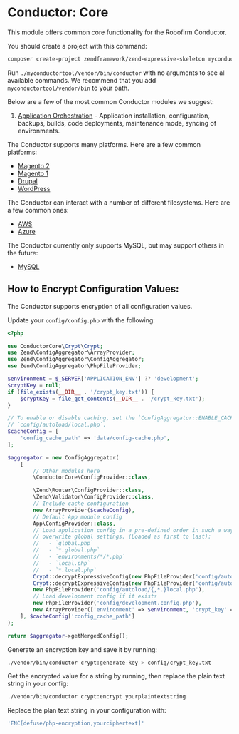 Conductor: Core
====================================

This module offers common core functionality for the Robofirm Conductor.


You should create a project with this command:

```bash
composer create-project zendframework/zend-expressive-skeleton myconductortool
```

Run `./myconductortool/vendor/bin/conductor` with no arguments to see all available commands. We recommend that you add `myconductortool/vendor/bin` to your path.

Below are a few of the most common Conductor modules we suggest:

1. [Application Orchestration](https://github.com/conductorphp/conductor-application-orchestration) - Application 
   installation, configuration, backups, builds, code deployments, maintenance mode, syncing of environments.

The Conductor supports many platforms. Here are a few common platforms:

* [Magento 2](https://github.com/conductorphp/conductor-magento-2-platform-support)
* [Magento 1](https://github.com/conductorphp/conductor-magento-1-platform-support)
* [Drupal](https://github.com/conductorphp/conductor-drupal-platform-support)
* [WordPress](https://github.com/conductorphp/conductor-wordpress-platform-support)

The Conductor can interact with a number of different filesystems. Here are a few common ones:

* [AWS](https://github.com/conductorphp/conductor-aws-s3-filesystem-support)
* [Azure](https://github.com/conductorphp/conductor-azure-blob-filesystem-support)

The Conductor currently only supports MySQL, but may support others in the future:

* [MySQL](https://github.com/conductorphp/conductor-mysql-database-support)

## How to Encrypt Configuration Values:

The Conductor supports encryption of all configuration values.

Update your `config/config.php` with the following:
```php
<?php

use ConductorCore\Crypt\Crypt;
use Zend\ConfigAggregator\ArrayProvider;
use Zend\ConfigAggregator\ConfigAggregator;
use Zend\ConfigAggregator\PhpFileProvider;

$environment = $_SERVER['APPLICATION_ENV'] ?? 'development';
$cryptKey = null;
if (file_exists(__DIR__ . '/crypt_key.txt')) {
    $cryptKey = file_get_contents(__DIR__ . '/crypt_key.txt');
}

// To enable or disable caching, set the `ConfigAggregator::ENABLE_CACHE` boolean in
// `config/autoload/local.php`.
$cacheConfig = [
    'config_cache_path' => 'data/config-cache.php',
];

$aggregator = new ConfigAggregator(
    [
        // Other modules here
        \ConductorCore\ConfigProvider::class,

        \Zend\Router\ConfigProvider::class,
        \Zend\Validator\ConfigProvider::class,
        // Include cache configuration
        new ArrayProvider($cacheConfig),
        // Default App module config
        App\ConfigProvider::class,
        // Load application config in a pre-defined order in such a way that local settings
        // overwrite global settings. (Loaded as first to last):
        //   - `global.php`
        //   - `*.global.php`
        //   - `environments/*/*.php`
        //   - `local.php`
        //   - `*.local.php`
        Crypt::decryptExpressiveConfig(new PhpFileProvider('config/autoload/{,*.}global.php'), $cryptKey),
        Crypt::decryptExpressiveConfig(new PhpFileProvider('config/autoload/environments/' . $environment . '/{,*.}php'), $cryptKey),
        new PhpFileProvider('config/autoload/{,*.}local.php'),
        // Load development config if it exists
        new PhpFileProvider('config/development.config.php'),
        new ArrayProvider(['environment' => $environment, 'crypt_key' => $cryptKey]),
    ], $cacheConfig['config_cache_path']
);

return $aggregator->getMergedConfig();
```

Generate an encryption key and save it by running:
```bash
./vendor/bin/conductor crypt:generate-key > config/crypt_key.txt
```

Get the encrypted value for a string by running, then replace the plain text string in your config:
```bash
./vendor/bin/conductor crypt:encrypt yourplaintextstring
```

Replace the plan text string in your configuration with:
```php
'ENC[defuse/php-encryption,yourciphertext]'
```
